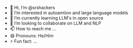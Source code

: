 - 👋 Hi, I’m @srshackers
- 👀 I’m interested in autoamtion and large language models
- 🌱 I’m currently learning LLM's in open source
- 💞️ I’m looking to collaborate on LLM and NLP
- 📫 How to reach me ...
- 😄 Pronouns: He/Him
- ⚡ Fun fact: ...

<!---
srshackers/srshackers is a ✨ special ✨ repository because its `README.md` (this file) appears on your GitHub profile.
You can click the Preview link to take a look at your changes.
--->
